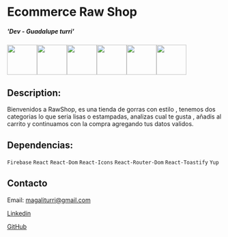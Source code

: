 # Ecommerce Raw Shop

##### 'Dev - Guadalupe turri'

<div style= "display: flex">
    <img src="https://cdn.freebiesupply.com/logos/large/2x/react-1-logo-png-transparent.png" width=70>
    <img src="https://uxwing.com/wp-content/themes/uxwing/download/brands-and-social-media/visual-studio-code-icon.png" width=70 >
    <img src="https://firebase.google.com/static/images/brand-guidelines/logo-logomark.png" width=70 >
    <img src="https://cdn.freebiesupply.com/logos/large/2x/css3-logo-png-transparent.png" width=70 > 
    <img src="https://upload.wikimedia.org/wikipedia/commons/thumb/6/61/HTML5_logo_and_wordmark.svg/1024px-HTML5_logo_and_wordmark.svg.png" width=70 >
    <img src="https://static.vecteezy.com/system/resources/previews/027/127/463/original/javascript-logo-javascript-icon-transparent-free-png.png" width=70>

</div>

## Description:
Bienvenidos a RawShop, es una tienda de gorras con estilo , tenemos dos categorias lo que seria lisas o estampadas, analizas cual te gusta , añadis al carrito y continuamos con la compra agregando tus datos validos.

## Dependencias:
`Firebase` `React` `React-Dom` `React-Icons` `React-Router-Dom` `React-Toastify` `Yup`

## Contacto


Email: magaliturri@gmail.com

[Linkedin](https://www.linkedin.com/in/guadalupe-turri-852a92156)

[GitHub](https://github.com/GuadalupeTurri)
